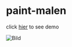 # paint-malen

click [hier](https://jafar-alizadeh.github.io/paint-malen/) to see demo

![Bild](https://images.hdqwalls.com/wallpapers/joker-in-suicide-squad-kill-the-justice-league-5k-av.jpg)
